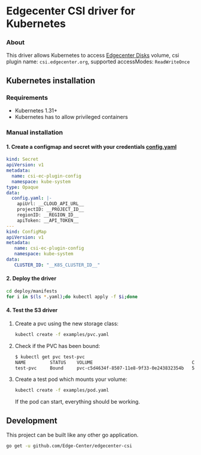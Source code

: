 # Edgecenter CSI driver for Kubernetes

### About

This driver allows Kubernetes to access [Edgecenter Disks](https://edgecenter.ru/knowledge-base/cloud/volumes) volume, csi plugin name: `csi.edgecenter.org`, supported accessModes: `ReadWriteOnce`

## Kubernetes installation

### Requirements

* Kubernetes 1.31+
* Kubernetes has to allow privileged containers

### Manual installation

#### 1. Create a configmap and secret with your credentials [config.yaml](./deploy/manifests/config.yaml)

```yaml
kind: Secret
apiVersion: v1
metadata:
  name: csi-ec-plugin-config
  namespace: kube-system
type: Opaque
data:
  config.yaml: |-
    apiUrl: __CLOUD_API_URL__
    projectID: __PROJECT_ID__
    regionID: __REGION_ID__
    apiToken: __API_TOKEN__
---
kind: ConfigMap
apiVersion: v1
metadata:
   name: csi-ec-plugin-config
   namespace: kube-system
data:
   CLUSTER_ID: "__K8S_CLUSTER_ID__"
```

#### 2. Deploy the driver

```bash
cd deploy/manifests
for i in $(ls *.yaml);do kubectl apply -f $i;done
```

#### 4. Test the S3 driver

1. Create a pvc using the new storage class:

    ```bash
    kubectl create -f examples/pvc.yaml
    ```

2. Check if the PVC has been bound:

    ```bash
    $ kubectl get pvc test-pvc
    NAME         STATUS    VOLUME                                     CAPACITY   ACCESS MODES   STORAGECLASS   AGE
    test-pvc     Bound     pvc-c5d4634f-8507-11e8-9f33-0e243832354b   5Gi        RWO            csi-ec-hiiops  9s
    ```

3. Create a test pod which mounts your volume:

    ```bash
    kubectl create -f examples/pod.yaml
    ```

   If the pod can start, everything should be working.

## Development

This project can be built like any other go application.

```bash
go get -u github.com/Edge-Center/edgecenter-csi
```

